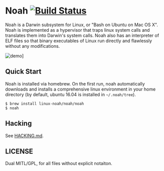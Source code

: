 # Noah [![Build Status](http://noah-ci.idylls.jp/job/noah/badge/icon)](http://noah-ci.idylls.jp/job/noah/)

Noah is a Darwin subsystem for Linux, or "Bash on Ubuntu on Mac OS X". Noah is implemented as a hypervisor that traps linux system calls and translates them into Darwin's system calls. Noah also has an interpreter of ELF files so that binary executables of Linux run directly and flawlessly without any modifications.

![demo](https://github.com/linux-noah/noah/blob/master/images/screenshot.png)]

## Quick Start

Noah is installed via homebrew. On the first run, noah automatically downloads and installs a comprehensive linux environment in your home directory (by default, ubuntu 16.04 is installed in `~/.noah/tree`).

```console
$ brew install linux-noah/noah/noah
$ noah
```

## Hacking

See [HACKING.md](HACKING.md).

## LICENSE

Dual MITL/GPL, for all files without explicit notaiton.
